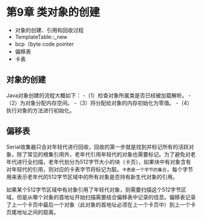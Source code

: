 # 第9章 类对象的创建

- 对象的创建、引用和回收过程
- TemplateTable::_new
- bcp（byte code pointer
- 偏移表
- 卡表

## 对象的创建

Java对象创建的流程大概如下：
-（1）检查对象所属类是否已经被加载解析。
-（2）为对象分配内存空间。
-（3）将分配给对象的内存初始化为零值。
-（4）执行对象的<init>方法进行初始化。

## 偏移表

Serial收集器只会对年轻代进行回收，回收的第一步就是找到并标记所有的活跃对象，除了常见的根集引用外，老年代引用年轻代的对象也需要标记。为了避免对老年代进行全扫描，老年代划分为512字节大小的块（卡页），如果块中有对象含有对年轻代的引用，则对应的卡表字节将标记为脏。`卡表是一个字节的集合`，每个字节用来表示老年代的512字节区域中的所有对象是否持有新生代对象的引用。

如果某个512字节区域中有对象引用了年轻代对象，则需要扫描这个512字节区域，但是从哪个对象的首地址开始扫描需要结合偏移表中记录的信息。偏移表记录了上一个卡页中最后一个对象（此对象的首地址必须在上一个卡页中）到上一个卡页尾地址之间的距离。


